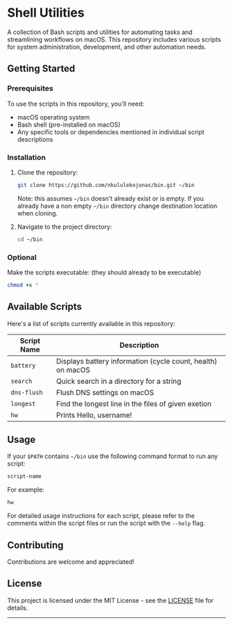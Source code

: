 # Shell Utilities

A collection of Bash scripts and utilities for automating tasks and streamlining workflows on macOS. This repository includes various scripts for system administration, development, and other automation needs.

## Getting Started

### Prerequisites

To use the scripts in this repository, you'll need:

- macOS operating system
- Bash shell (pre-installed on macOS)
- Any specific tools or dependencies mentioned in individual script descriptions

### Installation

1. Clone the repository:
   ```bash
   git clone https://github.com/nkululekojonas/bin.git ~/bin
   ```
   Note: this assumes `~/bin` doesn't already exist or is empty. 
   If you already have a non empty `~/bin` directory change destination location when cloning.

2. Navigate to the project directory:
   ```bash
   cd ~/bin
   ```

### Optional

Make the scripts executable: (they should already to be executable)
   ```bash
   chmod +x *
   ```

## Available Scripts

Here's a list of scripts currently available in this repository:

| Script Name | Description |
|-------------|-------------|
| `battery` | Displays battery information (cycle count, health) on macOS |
| `search` | Quick search in a directory for a string |
| `dns-flush` | Flush DNS settings on macOS |
| `longest` | Find the longest line in the files of given exetion |
| `hw` | Prints Hello, username! |

## Usage

If your `$PATH` contains `~/bin` use the following command format to run any script:

```bash
script-name
```

For example:

```bash
hw
```

For detailed usage instructions for each script, please refer to the comments within the script files or run the script with the `--help` flag.

## Contributing

Contributions are welcome and appreciated!

## License

This project is licensed under the MIT License - see the [LICENSE](LICENSE) file for details.

---
